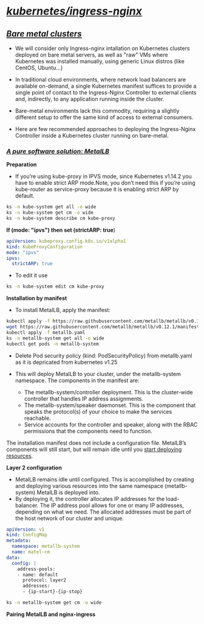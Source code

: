 # <u>_kubernetes/ingress-nginx_</u> 

## <u>_Bare metal clusters_</u>
- We will consider only Ingress-nginx intallation on Kubernetes clusters deployed on bare metal servers, as well as "raw" VMs where Kubernetes was installed manually, using generic Linux distros (like CentOS, Ubuntu...)

- In traditional cloud environments, where network load balancers are available on-demand, a single Kubernetes manifest suffices to provide a single point of contact to the Ingress-Nginx Controller to external clients and, indirectly, to any application running inside the cluster. 

-  Bare-metal environments lack this commodity, requiring a slightly different setup to offer the same kind of access to external consumers.

- Here are few recommended approaches to deploying the Ingress-Nginx Controller inside a Kubernetes cluster running on bare-metal.

### <u>_A pure software solution: MetalLB_</u>

**Preparation**

- If you’re using kube-proxy in IPVS mode, since Kubernetes v1.14.2 you have to enable strict ARP mode.Note, you don’t need this if you’re using kube-router as service-proxy because it is enabling strict ARP by default.

```sh
ks -n kube-system get all -o wide
ks -n kube-system get cm -o wide
ks -n kube-system describe cm kube-proxy
```
**If (mode: "ipvs") then set (strictARP: true**)
```yaml
apiVersion: kubeproxy.config.k8s.io/v1alpha1
kind: KubeProxyConfiguration
mode: "ipvs"
ipvs:
  strictARP: true
```
- To edit it use 
```sh
ks -n kube-system edit cm kube-proxy
```

 **Installation by manifest**
- To install MetalLB, apply the manifest:
```sh
kubectl apply -f https://raw.githubusercontent.com/metallb/metallb/v0.12.1/manifests/namespace.yaml
wget https://raw.githubusercontent.com/metallb/metallb/v0.12.1/manifests/metallb.yaml
kubectl apply -f metallb.yaml
ks -n metallb-system get all -o wide
kubectl get pods -n metallb-system
```
- Delete Pod security policy (kind: PodSecurityPolicy) from metallb.yaml as it is depricated from kubernetes v1.25

- This will deploy MetalLB to your cluster, under the metallb-system namespace. The components in the manifest are:

    - The metallb-system/controller deployment. This is the cluster-wide controller that handles IP address assignments.
    - The metallb-system/speaker daemonset. This is the component that speaks the protocol(s) of your choice to make the services reachable.
    - Service accounts for the controller and speaker, along with the RBAC permissions that the components need to function.

The installation manifest does not include a configuration file. MetalLB’s components will still start, but will remain idle until you [start deploying resources](https://metallb.universe.tf/configuration/).



**Layer 2 configuration**
- MetalLB remains idle until configured. This is accomplished by creating and deploying various resources into the same namespace (metallb-system) MetalLB is deployed into.
- By deploying it, the controller allocates IP addresses for the load-balancer. The IP address pool allows for one or many IP addresses, depending on what we need. The allocated addresses must be part of the host network of our cluster and unique.

```yaml
apiVersion: v1
kind: ConfigMap
metadata:
  namespace: metallb-system
  name: matel-cm
data:
  config: |
    address-pools:
    - name: default
      protocol: layer2
      addresses:
      - {ip-start}-{ip-stop}
```
```sh
ks -n metallb-system get cm -o wide
```
**Pairing MetalLB and nginx-ingress**